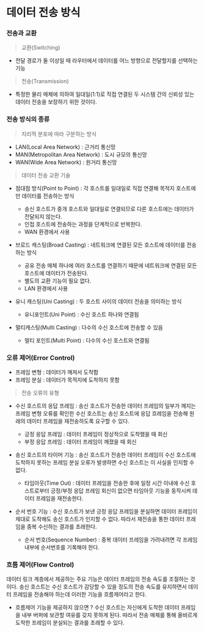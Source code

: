 # 데이터 전송 방식

### 전송과 교환

> 교환(Switching)

  * 전달 경로가 둘 이상일 때 라우터에서 데이터를 어느 방향으로 전달할지를 선택하는 기능

> 전송(Transmission)

  * 특정한 물리 매체에 의하여 일대일(1:1)로 직접 연결된 두 시스템 간의 신뢰성 있는 데이터 전송을 보장하기 위한 것이다.

### 전송 방식의 종류

> 지리적 분포에 따라 구분하는 방식

  * LAN(Local Area Network) : 근거리 통신망
  * MAN(Metropolitan Area Network) : 도시 규모의 통신망
  * WAN(Wide Area Network) : 원거리 통신망

> 데이터 전송 교환 기술

  * 점대점 방식(Point to Point) : 각 호스트를 일대일로 직접 연결해 목적지 호스트에만 데이터를 전송하는 방식
    * 송신 호스트가 중개 호스트와 일대일로 연결되므로 다른 호스트에는 데이터가 전달되지 않는다.
    * 인접 호스트에 전송하는 과정을 단계적으로 반복한다.
    * WAN 환경에서 사용
 
  * 브로드 캐스팅(Broad Casting) : 네트워크에 연결된 모든 호스트에 데이터를 전송하는 방식
    * 공유 전송 매체 하나에 여러 호스트를 연결하기 때문에 네트워크에 연결된 모든 호스트에 데이터가 전송된다.
    * 별도의 교환 기능이 필요 없다.
    * LAN 환경에서 사용
 
  * 유니 캐스팅(Uni Casting) : 두 호스트 사이의 데이터 전송을 의미하는 방식
    * 유니포인트(Uni Point) : 수신 호스트 하나와 연결됨
 
 * 멀티캐스팅(Multi Casting) : 다수의 수신 호스트에 전송할 수 있음 
    * 멀티 포인트(Multi Point) : 다수의 수신 호스트와 연결됨

### 오류 제어(Error Control)

  * 프레임 변형 : 데이터가 깨져서 도착함
  * 프레임 분실 : 데이터가 목적지에 도착하지 못함

> 전송 오류의 유형

  * 수신 호스트의 응답 프레임 : 송신 호스트가 전송한 데이터 프레임의 일부가 깨지는 프레임 변형 오류를 확인한 수신 호스트는 송신 호스트에 응답 흐레임을 전송해 원래의 데이터 프레임을 재전송하도록 요구할 수 있다.
    * 긍정 응답 프레임 : 데이터 프레임이 정상적으로 도착했을 때 회신
    * 부정 응답 프레임 : 데이터 프레임이 깨졌을 때 회신
 
  * 송신 호스트의 타이머 기능 : 송신 호스트가 전송한 데이터 프레임이 수신 호스트에 도착하지 못하는 프레임 분실 오류가 발생하면 수신 호스트는 이 사실을 인지할 수 없다.
    * 타임아웃(Time Out) : 데이터 프레임을 전송한 후에 일정 시간 이내에 수신 호스트로부터 긍정/부정 응답 프레임 회신이 없으면 타임아웃 기능을 동작시켜 데이터 프레임을 재전송한다.
  
  * 순서 번호 기능 : 수신 호스트가 보낸 긍정 응답 프레임을 분실하면 데이터 프레임이 제대로 도착해도 송신 호스트가 인지할 수 없다. 따라서 재전송을 통한 데이터 프레임을 중복 수신하는 결과를 초래한다.
    * 순서 번호(Sequence Number) : 중복 데이터 프레임을 가려내려면 각 프레임 내부에 순서번호를 기록해야 한다.

### 흐름 제어(Flow Control)

  데이터 링크 계층에서 제공하는 주요 기능은 데이터 프레임의 전송 속도를 조절하는 것이다. 송신 호스트는 수신 호스트가 감당할 수 있을 정도의 전송 속도를 유지하면서 데이터 프레임을 전송해야 하는데 이러한 기능을 흐름제어라고 한다.
  
  * 흐름제어 기능을 제공하지 않으면 ? 
    수신 호스트는 자신에게 도착한 데이터 프레임을 내부 버퍼에 보관할 여유를 갖지 못하게 된다. 따라서 전송 매체를 통해 올바르게 도착한 프레임이 분실되는 결과를 초래할 수 있다.
